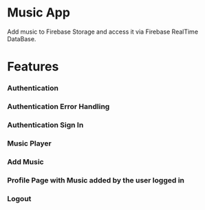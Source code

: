 # Music App
Add music to Firebase Storage and access it via Firebase RealTime DataBase. 

# Features

### Authentication ###

### Authentication Error Handling ###

### Authentication Sign In ###

### Music Player ###

### Add Music ###

### Profile Page with Music added by the user logged in ###

### Logout ###
